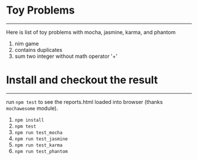 # Toy Problems
---

Here is list of toy problems with mocha, jasmine, karma, and phantom

1. nim game 
1. contains duplicates 
1. sum two integer without math operator '+'

# Install and checkout the result
---
run `npm test` to see the reports.html loaded into browser (thanks `mochawesome` module).

1. `npm install`
1. `npm test`
1. `npm run test_mocha`
1. `npm run test_jasmine`
1. `npm run test_karma`
1. `npm run test_phantom`
